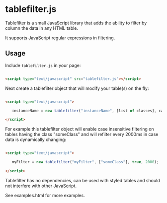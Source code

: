 # tablefilter.js

Tablefilter is a small JavaScript library that adds the ability to filter by column the data in any HTML table.



It supports JavaScript regular expressions in filtering.



## Usage



Include `tablefilter.js` in your page:



```html

<script type="text/javascript" src="tablefilter.js"></script>

```



Next create a tablefilter object that will modify your table(s) on the fly:



```html

<script type="text/javascript">

   instanceName = new tablefilter("instanceName", [list of classes], caseInsensitive);

</script>

```



For example this tablefilter object will enable case insensitive filtering on tables having the class "someClass" and will refilter every 2000ms in case data is dynamically changing:



```html

<script type="text/javascript">

   myFilter = new tablefilter("myFilter", ["someClass"], true, 2000);

</script>

```



Tablefilter has no dependencies, can be used with styled tables and should not interfere with other JavaScript.



See examples.html for more examples.
